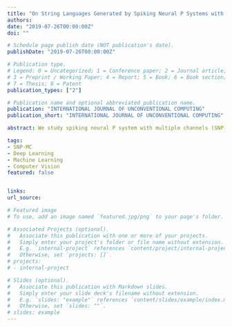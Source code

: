 ```yaml
---
title: "On String Languages Generated by Spiking Neural P Systems with Multiple Channels"
authors:
date: "2019-07-26T00:00:00Z"
doi: ""

# Schedule page publish date (NOT publication's date).
publishDate: "2019-07-26T00:00:00Z"

# Publication type.
# Legend: 0 = Uncategorized; 1 = Conference paper; 2 = Journal article;
# 3 = Preprint / Working Paper; 4 = Report; 5 = Book; 6 = Book section;
# 7 = Thesis; 8 = Patent
publication_types: ["2"]

# Publication name and optional abbreviated publication name.
publication: "INTERNATIONAL JOURNAL OF UNCONVENTIONAL COMPUTING"
publication_short: "INTERNATIONAL JOURNAL OF UNCONVENTIONAL COMPUTING"

abstract: We study spiking neural P system with multiple channels (SNP-MC), where each neuron can be connected to several subsets of neurons. Turing universality of SNP-MC systems as number generating/accepting devices and function computing devices has been already proven. However, a universality result of SNP-MC systems as language generators has not been established so far. This paper discusses computation power of SNP-MC systems as language generators. We prove that recursively enumerable languages can be characterized as projections of inverse-morphic images of languages generated by SNP-MC systems. The relationships of languages generated by SNP-MC systems with finite and regular languages are also investigated.

tags:
- SNP-MC
- Deep Learning
- Machine Learning
- Computer Vision
featured: false


links:
url_source: 

# Featured image
# To use, add an image named `featured.jpg/png` to your page's folder. 

# Associated Projects (optional).
#   Associate this publication with one or more of your projects.
#   Simply enter your project's folder or file name without extension.
#   E.g. `internal-project` references `content/project/internal-project/index.md`.
#   Otherwise, set `projects: []`.
# projects:
# - internal-project

# Slides (optional).
#   Associate this publication with Markdown slides.
#   Simply enter your slide deck's filename without extension.
#   E.g. `slides: "example"` references `content/slides/example/index.md`.
#   Otherwise, set `slides: ""`.
# slides: example
---
```


<!-- {{% alert note %}}
Click the *Slides* button above to demo Academic's Markdown slides feature.
{{% /alert %}} -->

<!-- Supplementary notes can be added here, including [code and math](https://sourcethemes.com/academic/docs/writing-markdown-latex/). -->

